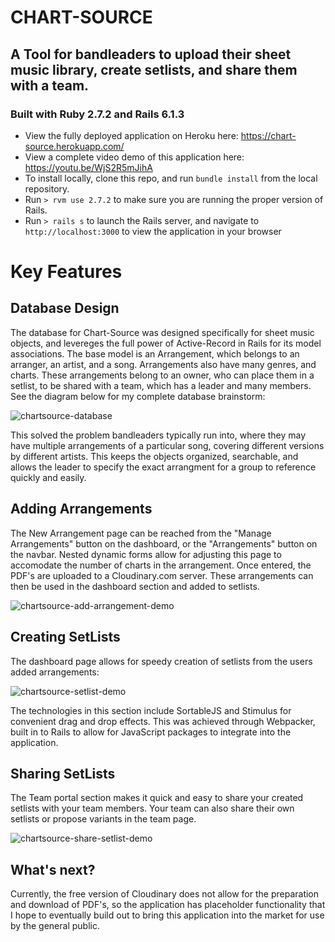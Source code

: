 # CHART-SOURCE

## A Tool for bandleaders to upload their sheet music library, create setlists, and share them with a team.

### Built with Ruby 2.7.2 and Rails 6.1.3
* View the fully deployed application on Heroku here: https://chart-source.herokuapp.com/
* View a complete video demo of this application here:  https://youtu.be/WjS2R5mJihA 
* To install locally, clone this repo, and run `bundle install` from the local repository.
* Run `> rvm use 2.7.2` to make sure you are running the proper version of Rails.
* Run `> rails s` to launch the Rails server, and navigate to `http://localhost:3000` to view the application in your browser 

# Key Features
## Database Design
The database for Chart-Source was designed specifically for sheet music objects, and levereges the full power of Active-Record in Rails for its model associations.  The base model is an Arrangement, which belongs to an arranger, an artist, and a song.  Arrangements also have many genres, and charts.  These arrangements belong to an owner, who can place them in a setlist, to be shared with a team, which has a leader and many members.  See the diagram below for my complete database brainstorm:

![chartsource-database](https://user-images.githubusercontent.com/72274257/122371551-3f418280-cf60-11eb-913e-b211c565a826.jpg)

This solved the problem bandleaders typically run into, where they may have multiple arrangements of a particular song, covering different versions by different artists.  This keeps the objects organized, searchable, and allows the leader to specify the exact arrangment for a group to reference quickly and easily.

## Adding Arrangements
The New Arrangement page can be reached from the "Manage Arrangements" button on the dashboard, or the "Arrangements" button on the navbar.  Nested dynamic forms allow for adjusting this page to accomodate the number of charts in the arrangement.  Once entered, the PDF's are uploaded to a Cloudinary.com server.  These arrangements can then be used in the dashboard section and added to setlists.

![chartsource-add-arrangement-demo](https://user-images.githubusercontent.com/72274257/122387398-1b396d80-cf6f-11eb-9226-eef0b43c5996.gif)

## Creating SetLists
The dashboard page allows for speedy creation of setlists from the users added arrangements:

![chartsource-setlist-demo](https://user-images.githubusercontent.com/72274257/122372392-eaead280-cf60-11eb-9365-5db82bae6d11.gif)

The technologies in this section include SortableJS and Stimulus for convenient drag and drop effects.  This was achieved through Webpacker, built in to Rails to allow for JavaScript packages to integrate into the application.

## Sharing SetLists
The Team portal section makes it quick and easy to share your created setlists with your team members.  Your team can also share their own setlists or propose variants in the team page.  

![chartsource-share-setlist-demo](https://user-images.githubusercontent.com/72274257/122385599-4cb13980-cf6d-11eb-87f6-b06da1ebcf3a.gif)

## What's next?
Currently, the free version of Cloudinary does not allow for the preparation and download of PDF's, so the application has placeholder functionality that I hope to eventually build out to bring this application into the market for use by the general public.  

